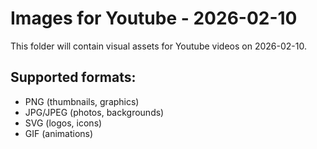 # Images for Youtube - 2026-02-10

This folder will contain visual assets for Youtube videos on 2026-02-10.

## Supported formats:
- PNG (thumbnails, graphics)
- JPG/JPEG (photos, backgrounds)
- SVG (logos, icons)
- GIF (animations)
